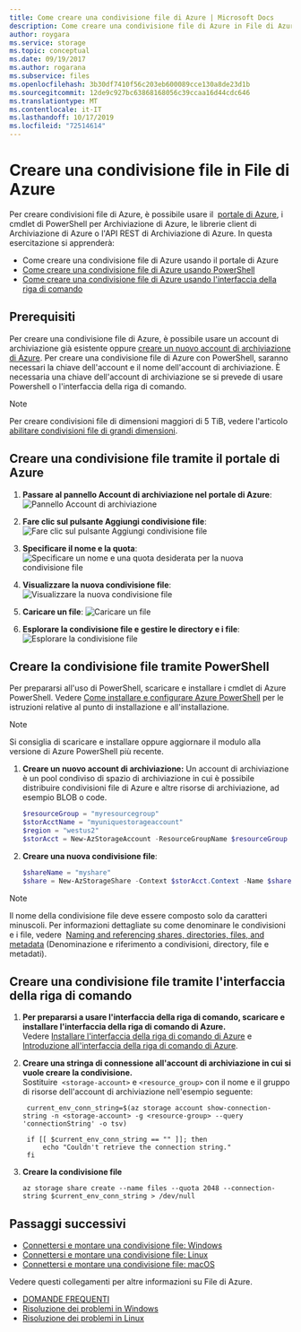 ```yaml
---
title: Come creare una condivisione file di Azure | Microsoft Docs
description: Come creare una condivisione file di Azure in File di Azure usando il portale di Azure, PowerShell e l'interfaccia della riga di comando di Azure.
author: roygara
ms.service: storage
ms.topic: conceptual
ms.date: 09/19/2017
ms.author: rogarana
ms.subservice: files
ms.openlocfilehash: 3b30df7410f56c203eb600089cce130a8de23d1b
ms.sourcegitcommit: 12de9c927bc63868168056c39ccaa16d44cdc646
ms.translationtype: MT
ms.contentlocale: it-IT
ms.lasthandoff: 10/17/2019
ms.locfileid: "72514614"
---
```

# <a name="create-a-file-share-in-azure-files"></a>Creare una condivisione file in File di Azure
Per creare condivisioni file di Azure, è possibile usare il  [portale di Azure](https://portal.azure.com/), i cmdlet di PowerShell per Archiviazione di Azure, le librerie client di Archiviazione di Azure o l'API REST di Archiviazione di Azure. In questa esercitazione si apprenderà:
* Come creare una condivisione file di Azure usando il portale di Azure
* [Come creare una condivisione file di Azure usando PowerShell](#create-file-share-through-powershell)
* [Come creare una condivisione file di Azure usando l'interfaccia della riga di comando](#create-file-share-through-command-line-interface-cli)

## <a name="prerequisites"></a>Prerequisiti
Per creare una condivisione file di Azure, è possibile usare un account di archiviazione già esistente oppure [creare un nuovo account di archiviazione di Azure](../common/storage-create-storage-account.md?toc=%2fazure%2fstorage%2ffiles%2ftoc.json). Per creare una condivisione file di Azure con PowerShell, saranno necessari la chiave dell'account e il nome dell'account di archiviazione. È necessaria una chiave dell'account di archiviazione se si prevede di usare Powershell o l'interfaccia della riga di comando.

> [!NOTE]
> Per creare condivisioni file di dimensioni maggiori di 5 TiB, vedere l'articolo [abilitare condivisioni file di grandi dimensioni](storage-files-how-to-create-large-file-share.md).

## <a name="create-a-file-share-through-the-azure-portal"></a>Creare una condivisione file tramite il portale di Azure
1. **Passare al pannello Account di archiviazione nel portale di Azure**:    
    ![Pannello Account di archiviazione](./media/storage-how-to-create-file-share/create-file-share-portal1.png)

2. **Fare clic sul pulsante Aggiungi condivisione file**:    
    ![Fare clic sul pulsante Aggiungi condivisione file](./media/storage-how-to-create-file-share/create-file-share-portal2.png)

3. **Specificare il nome e la quota**:    
    ![Specificare un nome e una quota desiderata per la nuova condivisione file](./media/storage-how-to-create-file-share/create-file-share-portal3.png)

4. **Visualizzare la nuova condivisione file**: ![Visualizzare la nuova condivisione file](./media/storage-how-to-create-file-share/create-file-share-portal4.png)

5. **Caricare un file**: ![Caricare un file](./media/storage-how-to-create-file-share/create-file-share-portal5.png)

6. **Esplorare la condivisione file e gestire le directory e i file**: ![Esplorare la condivisione file](./media/storage-how-to-create-file-share/create-file-share-portal6.png)


## <a name="create-file-share-through-powershell"></a>Creare la condivisione file tramite PowerShell
Per prepararsi all'uso di PowerShell, scaricare e installare i cmdlet di Azure PowerShell. Vedere [Come installare e configurare Azure PowerShell](https://docs.microsoft.com/powershell/azure/overview) per le istruzioni relative al punto di installazione e all'installazione.

> [!Note]  
> Si consiglia di scaricare e installare oppure aggiornare il modulo alla versione di Azure PowerShell più recente.

1. **Creare un nuovo account di archiviazione:** Un account di archiviazione è un pool condiviso di spazio di archiviazione in cui è possibile distribuire condivisioni file di Azure e altre risorse di archiviazione, ad esempio BLOB o code.

    ```PowerShell
    $resourceGroup = "myresourcegroup"
    $storAcctName = "myuniquestorageaccount"
    $region = "westus2"
    $storAcct = New-AzStorageAccount -ResourceGroupName $resourceGroup -Name $storAcctName -SkuName Standard_LRS -Location $region -Kind StorageV2
    ```

2. **Creare una nuova condivisione file**:    
    
    ```powershell
    $shareName = "myshare"
    $share = New-AzStorageShare -Context $storAcct.Context -Name $shareName
    ```

> [!Note]  
> Il nome della condivisione file deve essere composto solo da caratteri minuscoli. Per informazioni dettagliate su come denominare le condivisioni e i file, vedere  [Naming and referencing shares, directories, files, and metadata](https://msdn.microsoft.com/library/azure/dn167011.aspx) (Denominazione e riferimento a condivisioni, directory, file e metadati).

## <a name="create-file-share-through-command-line-interface-cli"></a>Creare una condivisione file tramite l'interfaccia della riga di comando
1. **Per prepararsi a usare l'interfaccia della riga di comando, scaricare e installare l'interfaccia della riga di comando di Azure.**  
    Vedere [Installare l'interfaccia della riga di comando di Azure](https://docs.microsoft.com/cli/azure/install-azure-cli) e [Introduzione all'interfaccia della riga di comando di Azure](https://docs.microsoft.com/cli/azure/get-started-with-azure-cli).

2. **Creare una stringa di connessione all'account di archiviazione in cui si vuole creare la condivisione.**  
    Sostituire  ```<storage-account>``` e ```<resource_group>``` con il nome e il gruppo di risorse dell'account di archiviazione nell'esempio seguente:

   ```azurecli
    current_env_conn_string=$(az storage account show-connection-string -n <storage-account> -g <resource-group> --query 'connectionString' -o tsv)

    if [[ $current_env_conn_string == "" ]]; then  
        echo "Couldn't retrieve the connection string."
    fi
    ```

3. **Creare la condivisione file**
    ```azurecli
    az storage share create --name files --quota 2048 --connection-string $current_env_conn_string > /dev/null
    ```

## <a name="next-steps"></a>Passaggi successivi
* [Connettersi e montare una condivisione file: Windows](storage-how-to-use-files-windows.md)
* [Connettersi e montare una condivisione file: Linux](../storage-how-to-use-files-linux.md)
* [Connettersi e montare una condivisione file: macOS](storage-how-to-use-files-mac.md)

Vedere questi collegamenti per altre informazioni su File di Azure.

* [DOMANDE FREQUENTI](../storage-files-faq.md)
* [Risoluzione dei problemi in Windows](storage-troubleshoot-windows-file-connection-problems.md)      
* [Risoluzione dei problemi in Linux](storage-troubleshoot-linux-file-connection-problems.md)   
